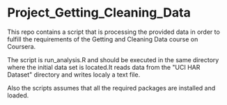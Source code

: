 # Project_Getting_Cleaning_Data

This repo contains a script that is processing the provided data in order to fulfill the requirements of the Getting and Cleaning 
Data course on Coursera.

The script is run_analysis.R and should be executed in the same directory where the initial data set is located.It reads
data from the "UCI HAR Dataset" directory and writes localy a text file.

Also the scripts assumes that all the required packages are installed and loaded.
